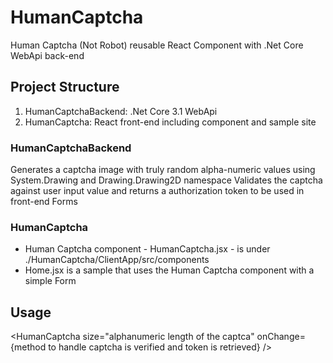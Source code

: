# HumanCaptcha
Human Captcha (Not Robot) reusable React Component with .Net Core WebApi back-end

## Project Structure
1. HumanCaptchaBackend: .Net Core 3.1 WebApi
2. HumanCaptcha: React front-end including component and sample site

### HumanCaptchaBackend
Generates a captcha image with truly random alpha-numeric values using System.Drawing and Drawing.Drawing2D namespace
Validates the captcha against user input value and returns a authorization token to be used in front-end Forms

### HumanCaptcha
- Human Captcha component - HumanCaptcha.jsx - is under ./HumanCaptcha/ClientApp/src/components
- Home.jsx is a sample that uses the Human Captcha component with a simple Form

## Usage
<HumanCaptcha size="alphanumeric length of the captca" onChange={method to handle captcha is verified and token is retrieved} />
